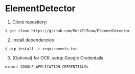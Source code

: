 # ElementDetector

1. Clone repository:

  `$ git clone https://github.com/MockItTeam/ElementDetector`

2. Install dependencies

  `$ pip install -r requirements.txt`
  
3. (Optional) for OCR, setup Google Credentails
  
  `export GOOGLE_APPLICATION_CREDENTIALS=`
